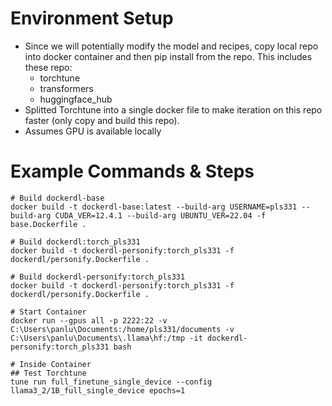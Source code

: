 # Environment Setup

- Since we will potentially modify the model and recipes, copy local repo into docker container and then pip install from the repo. This includes these repo:
  - torchtune
  - transformers
  - huggingface_hub
- Splitted Torchtune into a single docker file to make iteration on this repo faster (only copy and build this repo).
- Assumes GPU is available locally

# Example Commands & Steps
```
# Build dockerdl-base
docker build -t dockerdl-base:latest --build-arg USERNAME=pls331 --build-arg CUDA_VER=12.4.1 --build-arg UBUNTU_VER=22.04 -f base.Dockerfile .

# Build dockerdl:torch_pls331
docker build -t dockerdl-personify:torch_pls331 -f dockerdl/personify.Dockerfile .

# Build dockerdl-personify:torch_pls331
docker build -t dockerdl-personify:torch_pls331 -f dockerdl/personify.Dockerfile .

# Start Container
docker run --gpus all -p 2222:22 -v C:\Users\panlu\Documents:/home/pls331/documents -v C:\Users\panlu\Documents\.llama\hf:/tmp -it dockerdl-personify:torch_pls331 bash

# Inside Container
## Test Torchtune 
tune run full_finetune_single_device --config llama3_2/1B_full_single_device epochs=1
```
